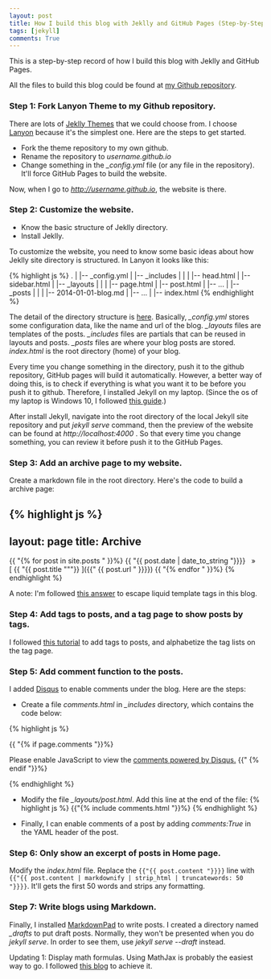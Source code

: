 ```yaml
---
layout: post
title: How I build this blog with Jeklly and GitHub Pages (Step-by-Step)
tags: [jekyll]
comments: True
---
```


<div class="message">
  This is a step-by-step record of how I build this blog with Jeklly and GitHub Pages.
</div>

All the files to build this blog could be found at [my Github repository](https://github.com/LuciaXu/LuciaXu.github.io).

### Step 1: Fork Lanyon Theme to my Github repository.

There are lots of [Jeklly Themes](http://jekyllthemes.org/) that we could choose from. I choose [Lanyon](https://github.com/poole/lanyon) because it's the simplest one. Here are the steps to get started.

- Fork the theme repository to my own github.
- Rename the repository to *username.github.io*
- Change something in the *_config.yml* file (or any file in the repository). It'll force GitHub Pages to build the website.

Now, when I go to *http://username.github.io*, the website is there.

### Step 2: Customize the website.

- Know the basic structure of Jeklly directory.
- Install Jeklly.

To customize the website, you need to know some basic  ideas about how Jeklly site directory is structured. In Lanyon it looks like this:

{% highlight js %}
.
|
|-- _config.yml
|
|-- _includes
|       |
|       |-- head.html
|       |-- sidebar.html
|
|-- _layouts
|       |
|       |-- page.html
|       |-- post.html
|       |-- ...
|
|-- _posts
|       |
|       |-- 2014-01-01-blog.md
|       |-- ...
|
|-- index.html
{% endhighlight %}

The detail of the directory structure is [here](https://jekyllrb.com/docs/structure/). Basically, *_config.yml* stores some configuration data, like the name and url of the blog. *_layouts* files are templates of the posts. *_includes* files are partials that can be reused in layouts and posts. *_posts* files are where your blog posts are stored. *index.html* is the root directory (home) of your blog.

Every time you change something in the directory, push it to the github repository, GitHub pages will build it automatically. However, a better way of doing this, is to check if everything is what you want it to be before you push it to github. Therefore, I installed Jekyll on my laptop. (Since the os of my laptop is Windows 10, I followed [this guide](http://jekyll-windows.juthilo.com/).)

After install Jekyll, navigate into the root directory of the local Jekyll site repository and put *jekyll serve* command, then the preview of the website can be found at *http://localhost:4000* . So that every time you change something, you can review it before push it to the GitHub Pages.

### Step 3: Add an archive page to my website.

Create a markdown file in the root directory. Here's the code to build a archive page:

{% highlight js %}
---
layout: page
title: Archive
---

{{ "{% for post in site.posts " }}%}
{{ "{{ post.date | date_to_string "}}}} &nbsp;&nbsp;&raquo;&nbsp;&nbsp; [ {{ "{{ post.title """}} ]({{" {{ post.url " }}}})
{{ "{% endfor " }}%}
{% endhighlight %}

A note: I'm followed [this answer](https://stackoverflow.com/questions/3426182/how-to-escape-liquid-template-tags) to escape liquid template tags in this blog.

### Step 4: Add tags to posts, and a tag page to show posts by tags.

I followed [this tutorial](http://blog.lanyonm.org/articles/2013/11/21/alphabetize-jekyll-page-tags-pure-liquid.html) to add tags to posts, and alphabetize the tag lists on the tag page.

### Step 5: Add comment function to the posts.

I added [Disqus](https://disqus.com/) to enable comments under the blog. Here are the steps:

- Create a file *comments.html* in *_includes* directory, which contains the code below:

{% highlight js %}

{{ "{% if page.comments "}}%}
<!-- Add Disqus comments. -->
<div id="disqus_thread"></div>
<script type="text/javascript">
    /* * * CONFIGURATION VARIABLES * * */
    var disqus_shortname = 'Lucia';

    /* * * DON'T EDIT BELOW THIS LINE * * */
    (function() {
        var dsq = document.createElement('script'); dsq.type = 'text/javascript'; dsq.async = true;
        dsq.src = '//' + disqus_shortname + '.disqus.com/embed.js';
        (document.getElementsByTagName('head')[0] || document.getElementsByTagName('body')[0]).appendChild(dsq);
    })();
</script>
<noscript>Please enable JavaScript to view the <a href="https://disqus.com/?ref_noscript" rel="nofollow">comments powered by Disqus.</a></noscript>
{{" {% endif "}}%}

{% endhighlight %}

- Modify the file *_layouts/post.html*. Add this line at the end of the file:
{% highlight js %}
{{"{% include comments.html "}}%}
{% endhighlight %}

- Finally, I can enable comments of a post by adding *comments:True* in the YAML header of the post.

### Step 6: Only show an excerpt of posts in Home page.

Modify the *index.html* file. Replace the `{{"{{ post.content "}}}}` line with `{{"{{ post.content | markdownify | strip_html | truncatewords: 50 "}}}}`. It'll gets the first 50 words and strips any formatting.

### Step 7: Write blogs using Markdown.
Finally, I installed [MarkdownPad](http://markdownpad.com/) to write posts. I created a directory named *_drafts* to put draft posts. Normally, they won't be presented when you do *jekyll serve*. In order to see them, use *jekyll serve --draft* instead.

Updating 1: Display math formulas.
Using MathJax is probably the easiest way to go. I followed [this blog](http://g14n.info/2014/09/math-on-github-pages/) to achieve it.
